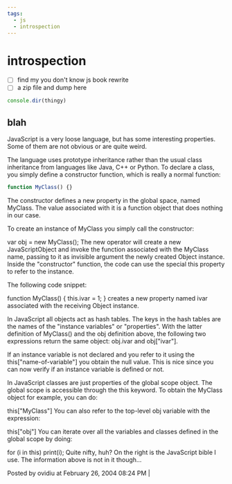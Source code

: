 ```yaml
---
tags:
  - js 
  - introspection 
---
```

# introspection

- [ ] find my you don't know js book rewrite
- [ ] a zip file and dump here

```js
console.dir(thingy)
```

## blah

JavaScript is a very loose language, but has some interesting properties. Some of them are not obvious or are quite weird.

The language uses prototype inheritance rather than the usual class inheritance from languages like Java, C++ or Python. To declare a class, you simply define a constructor function, which is really a normal function:

```js
function MyClass() {}
```

The constructor defines a new property in the global space, named MyClass. The value associated with it is a function object that does nothing in our case.

To create an instance of MyClass you simply call the constructor:

var obj = new MyClass();
The new operator will create a new JavaScriptObject and invoke the function associated with the MyClass name, passing to it as invisible argument the newly created Object instance. Inside the "constructor" function, the code can use the special this property to refer to the instance.

The following code snippet:

function MyClass() {
  this.ivar = 1;
}
creates a new property named ivar associated with the receiving Object instance.

In JavaScript all objects act as hash tables. The keys in the hash tables are the names of the "instance variables" or "properties". With the latter definition of MyClass() and the obj definition above, the following two expressions return the same object: obj.ivar and obj["ivar"].

If an instance variable is not declared and you refer to it using the this["name-of-variable"] you obtain the null value. This is nice since you can now verify if an instance variable is defined or not.

In JavaScript classes are just properties of the global scope object. The global scope is accessible through the this keyword. To obtain the MyClass object for example, you can do:

this["MyClass"]
You can also refer to the top-level obj variable with the expression:

this["obj"]
You can iterate over all the variables and classes defined in the global scope by doing:

for (i in this) print(i);
Quite nifty, huh? On the right is the JavaScript bible I use. The information above is not in it though...

Posted by ovidiu at February 26, 2004 08:24 PM |
